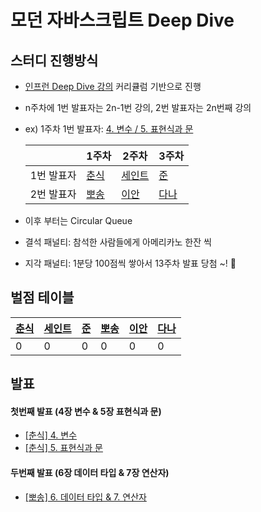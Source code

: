 # 모던 자바스크립트 Deep Dive 

## 스터디 진행방식

- [인프런 Deep Dive 강의](https://www.inflearn.com/course/%EB%AA%A8%EB%8D%98-%EC%9E%90%EB%B0%94%EC%8A%A4%ED%81%AC%EB%A6%BD%ED%8A%B8-%EB%94%A5%EB%8B%A4%EC%9D%B4%EB%B8%8C) 커리큘럼 기반으로 진행

- n주차에 1번 발표자는 2n-1번 강의, 2번 발표자는 2n번째 강의
- ex) 1주차 1번 발표자: [4. 변수 / 5. 표현식과 문](https://www.inflearn.com/course/%EB%AA%A8%EB%8D%98-%EC%9E%90%EB%B0%94%EC%8A%A4%ED%81%AC%EB%A6%BD%ED%8A%B8-%EB%94%A5%EB%8B%A4%EC%9D%B4%EB%B8%8C/lecture/95632?tab=curriculum)

  |          | 1주차 | 2주차 | 3주차 |
  |----------|-|-|-|
  | 1번 발표자 | [춘식](https://github.com/jiseung-kang)|[세인트](https://github.com/Seongtaek-H)|[준](https://github.com/junghyeonsu)|
  | 2번 발표자 | [뽀송](https://github.com/i4song)|[이안](https://github.com/useonglee)|[다나](https://github.com/deli-ght)|

- 이후 부터는 Circular Queue

- 결석 패널티: 참석한 사람들에게 아메리카노 한잔 씩
- 지각 패널티: 1분당 100점씩 쌓아서 13주차 발표 당첨 ~! 🥳

## 벌점 테이블
|[춘식](https://github.com/jiseung-kang)|[세인트](https://github.com/Seongtaek-H)|[준](https://github.com/junghyeonsu)|[뽀송](https://github.com/i4song)|[이안](https://github.com/useonglee)|[다나](https://github.com/deli-ght)|
|-|-|-|-|-|-|
|0|0|0|0|0|0|

## 발표

#### 첫번째 발표 (4장 변수 & 5장 표현식과 문)

- [[춘식] 4. 변수](https://velog.io/@jiseung/%EB%B3%80%EC%88%98)
- [[춘식] 5. 표현식과 문](https://velog.io/@jiseung/%ED%91%9C%ED%98%84%EC%8B%9D%EA%B3%BC-%EB%AC%B8)

#### 두번째 발표 (6장 데이터 타입 & 7장 연산자)

- [[뽀송] 6. 데이터 타입 & 7. 연산자](https://velog.io/@dnr6054/data-type-and-operator)

